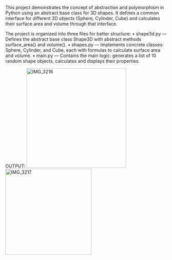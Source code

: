This project demonstrates the concept of abstraction and polymorphism in Python using an abstract base class for 3D shapes.
It defines a common interface for different 3D objects (Sphere, Cylinder, Cube) and calculates their surface area and volume through that interface.

The project is organized into three files for better structure:
	•	shape3d.py — Defines the abstract base class Shape3D with abstract methods surface_area() and volume().
	•	shapes.py — Implements concrete classes: Sphere, Cylinder, and Cube, each with formulas to calculate surface area and volume.
	•	main.py — Contains the main logic: generates a list of 10 random shape objects, calculates and displays their properties.

OUTPUT:
<img width="310" alt="IMG_3216" src="https://github.com/user-attachments/assets/f2933408-5e7a-4491-9bfd-b799d1e5f192" />
<img width="268" alt="IMG_3217" src="https://github.com/user-attachments/assets/19ce1c8b-1d51-4c98-8eee-5512ba49443b" />
